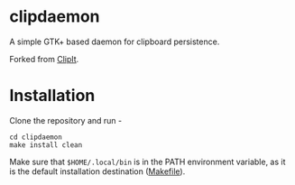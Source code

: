 # clipdaemon

A simple GTK+ based daemon for clipboard persistence.

Forked from [ClipIt](https://github.com/CristianHenzel/ClipIt).

# Installation

Clone the repository and run -
```
cd clipdaemon
make install clean
```
Make sure that `$HOME/.local/bin` is in the PATH environment variable, as it is
the default installation destination ([Makefile](./Makefile)).
